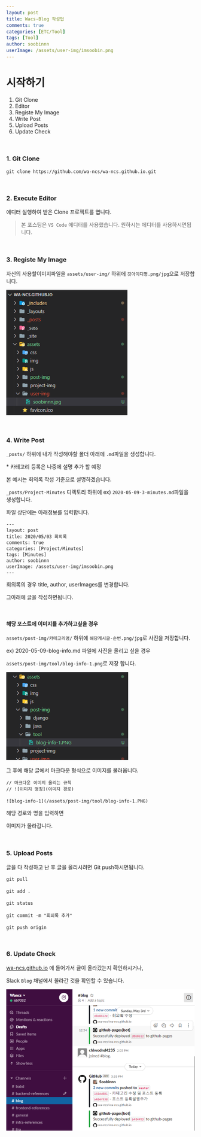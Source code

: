 ```yaml
---
layout: post
title: Wacs-Blog 작성법
comments: true
categories: [ETC/Tool]
tags: [Tool]
author: soobinnn
userImage: /assets/user-img/imsoobin.png
---
```


# 시작하기

1. Git Clone
2. Editor
3. Registe My Image
4. Write Post
5. Upload Posts
6. Update Check

<br/>

### 1. Git Clone 
```
git clone https://github.com/wa-ncs/wa-ncs.github.io.git
```

<br/>

### 2. Execute Editor

에디터 실행하여 받은 Clone 프로젝트를 엽니다.

> 본 포스팅은 `VS Code` 에디터를 사용했습니다. 원하시는 에디터를 사용하시면됩니다.

<br/>

### 3. Registe My Image

자신의 사용할이미지파일을 `assets/user-img/` 하위에 `깃아이디명.png/jpg`으로 저장합니다.

![blog-info-1](/assets/post-img/tool/blog-info-1.PNG)

<br/>

### 4. Write Post

`_posts/` 하위에 내가 작성해야할 폴더 아래에 `.md`파일을 생성합니다.

\* 카테고리 등록은 나중에 설명 추가 할 예정

본 예시는 회의록 작성 기준으로 설명하겠습니다.

`_posts/Project-Minutes` 디렉토리 하위에 ex) `2020-05-09-3-minutes.md`파일을 생성합니다.

파일 상단에는 아래정보를 입력합니다.
```
---
layout: post
title: 2020/05/03 회의록
comments: true
categories: [Project/Minutes]
tags: [Minutes]
author: soobinnn
userImage: /assets/user-img/imsoobin.png
---
```

회의록의 경우 title, author, userImages를 변경합니다.

그아래에 글을 작성하면됩니다.

<br/>

#### 해당 포스트에 이미지를 추가하고싶을 경우

`assets/post-img/카테고리명/` 하위에 `해당게시글-순번.png/jpg`로 사진을 저장합니다.

ex) 2020-05-09-blog-info.md 파일에 사진을 올리고 싶을 경우

`assets/post-img/tool/blog-info-1.png`로 저장 합니다.

![blog-info-2](/assets/post-img/tool/blog-info-2.PNG)

그 후에 해당 글에서 마크다운 형식으로 이미지를 불러옵니다.
```
// 마크다운 이미지 올리는 규칙
// ![이미지 명칭](이미지 경로)

![blog-info-1](/assets/post-img/tool/blog-info-1.PNG)
```
해당 경로와 명을 입력하면

이미지가 올라갑니다.

<br/>

### 5. Upload Posts

글을 다 작성하고 난 후 글을 올리시려면 Git push하시면됩니다.

```
git pull

git add .

git status

git commit -m "회의록 추가"

git push origin
```

<br/>

### 6. Update Check

[wa-ncs.github.io](https://wa-ncs.github.io/) 에 들어가서 글이 올라갔는지 확인하시거나,

Slack `Blog` 채널에서 올라간 것을 확인할 수 있습니다.

![blog-info-3](/assets/post-img/tool/blog-info-3.PNG)

